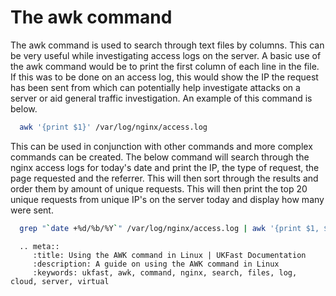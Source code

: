 # The awk command

The awk command is used to search through text files by columns. This can be very useful while investigating access logs on the server. A basic use of the awk command would be to print the first column of each line in the file. If this was to be done on an access log, this would show the IP the request has been sent from which can potentially help investigate attacks on a server or aid general traffic investigation. An example of this command is below.

```bash
  awk '{print $1}' /var/log/nginx/access.log
```

This can be used in conjunction with other commands and more complex commands can be created. The below command will search through the nginx access logs for today's date and print the IP, the type of request, the page requested and the referrer. This will then sort through the results and order them by amount of unique requests. This will then print the top 20 unique requests from unique IP's on the server today and display how many were sent.

```bash
  grep "`date +%d/%b/%Y`" /var/log/nginx/access.log | awk '{print $1, $6, $7, $11}' | sort | uniq -c | sort -gr | head -n 20
```

```eval_rst
  .. meta::
     :title: Using the AWK command in Linux | UKFast Documentation
     :description: A guide on using the AWK command in Linux
     :keywords: ukfast, awk, command, nginx, search, files, log, cloud, server, virtual
